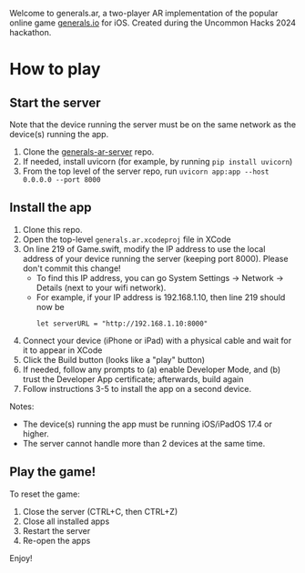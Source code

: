 Welcome to generals.ar, a two-player AR implementation of the popular online game [generals.io](generals.io) for iOS. Created during the Uncommon Hacks 2024 hackathon.

# How to play #
## Start the server ##
Note that the device running the server must be on the same network as the device(s) running the app.

1. Clone the [generals-ar-server](https://github.com/adinilfeld/generals-ar-server) repo.
2. If needed, install uvicorn (for example, by running `pip install uvicorn`)
3. From the top level of the server repo, run `uvicorn app:app --host 0.0.0.0 --port 8000`


## Install the app ##
1. Clone this repo.
2. Open the top-level `generals.ar.xcodeproj` file in XCode
3. On line 219 of Game.swift, modify the IP address to use the local address of your device running the server (keeping port 8000). Please don't commit this change!
   - To find this IP address, you can go System Settings -> Network -> Details (next to your wifi network).
   - For example, if your IP address is 192.168.1.10, then line 219 should now be
     ```
     let serverURL = "http://192.168.1.10:8000"
     ```
5. Connect your device (iPhone or iPad) with a physical cable and wait for it to appear in XCode
6. Click the Build button (looks like a "play" button)
7. If needed, follow any prompts to (a) enable Developer Mode, and (b) trust the Developer App certificate; afterwards, build again
8. Follow instructions 3-5 to install the app on a second device.

Notes:
- The device(s) running the app must be running iOS/iPadOS 17.4 or higher.
- The server cannot handle more than 2 devices at the same time.


## Play the game! ##
To reset the game: 
1. Close the server (CTRL+C, then CTRL+Z)
2. Close all installed apps
3. Restart the server
4. Re-open the apps

Enjoy!
